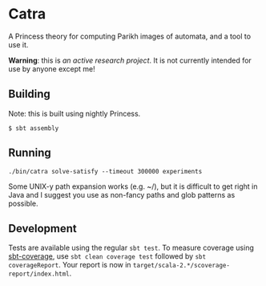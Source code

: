 # Catra 
A Princess theory for computing Parikh images of automata, and a tool to use
it.

**Warning**: this is *an active research project*. It is not currently intended
for use by anyone except me!

## Building

Note: this is built using nightly Princess.


```
$ sbt assembly
```

## Running


```
./bin/catra solve-satisfy --timeout 300000 experiments 
```

Some UNIX-y path expansion works (e.g. ~/), but it is difficult to get right in
Java and I suggest you use as non-fancy paths and glob patterns as possible.

## Development

Tests are available using the regular `sbt test`. To measure coverage using
[sbt-coverage](https://github.com/scoverage/sbt-scoverage), use `sbt clean
coverage test` followed by `sbt coverageReport`. Your report is now in
`target/scala-2.*/scoverage-report/index.html`.
